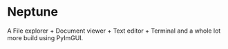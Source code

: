 # Neptune
A File explorer + Document viewer + Text editor + Terminal and a whole lot more build using PyImGUI.
